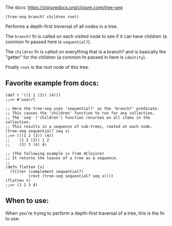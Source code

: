 The docs: https://clojuredocs.org/clojure.core/tree-seq

`(tree-seq branch? children root)`

Performs a depth-first treversal of all nodes in a tree. 

The `branch?` fn is called on each visited node to see if it can have children
 (a common fn passed here is `sequential?`). 

The `children` fn is called on everything that is a branch? and is basically 
the "getter" for the children (a common fn passed in here is `identity`).

Finally `root` is the root node of this tree.

## Favorite example from docs:

```
(def t '((1 2 (3)) (4)))
;;=> #'user/t

;; Here the tree-seq uses 'sequential?' as the 'branch?' predicate.
;; This causes the 'children' function to run for any collection.
;; The 'seq' ('children') function recurses on all items in the collection.
;; This results in a sequence of sub-trees, rooted at each node.
(tree-seq sequential? seq x)
;;=> (((1 2 (3)) (4))
;;    (1 2 (3)) 1 2 
;;    (3) 3 (4) 4)

;; (The following example is from 4Clojure)
;; It returns the leaves of a tree as a sequence.
;; 
(defn flatten [x]
  (filter (complement sequential?)
          (rest (tree-seq sequential? seq x))))
(flatten t)
;;=> (1 2 3 4)

```

## When to use:

When you're trying to perform a depth-first traversal of a tree, this is the
fn to use.


